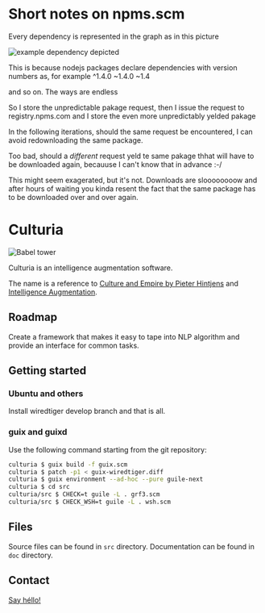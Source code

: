 # Short notes on npms.scm

Every dependency is represented in the graph as in this picture

![example dependency depicted](for-the-manuual.svg)

This is because nodejs packages declare dependencies with version numbers as, for example
^1.4.0
~1.4.0
~1.4

and so on. The ways are endless

So I store the unpredictable pakage request, then I issue the request to registry.npms.com and I store the even more unpredictably yelded pakage

In the following iterations, should the same request be encountered, I can avoid redownloading the same package.

Too bad, should a _different_ request yeld te same pakage thhat will have to be downloaded again, becauuse I can't know that in advance :-/

This might seem exagerated, but it's not. Downloads are sloooooooow and after hours of waiting you kinda resent the fact that the same package has to be downloaded over and over again.


# Culturia

![Babel tower](https://upload.wikimedia.org/wikipedia/commons/thumb/2/27/Tower_of_Babel_cropped_square.jpg/480px-Tower_of_Babel_cropped_square.jpg)

Culturia is an intelligence augmentation software.

The name is a reference to
[Culture and Empire by Pieter Hintjens](http://cultureandempire.com) and
[Intelligence Augmentation](https://en.wikipedia.org/wiki/Intelligence_amplification).

## Roadmap

Create a framework that makes it easy to tape into NLP algorithm and provide an
interface for common tasks.

## Getting started

### Ubuntu and others

Install wiredtiger develop branch and that is all.

### guix and guixd

Use the following command starting from the git repository:

```bash
culturia $ guix build -f guix.scm
culturia $ patch -p1 < guix-wiredtiger.diff
culturia $ guix environment --ad-hoc --pure guile-next
culturia $ cd src
culturia/src $ CHECK=t guile -L . grf3.scm 
culturia/src $ CHECK_WSH=t guile -L . wsh.scm
```

## Files

Source files can be found in `src` directory.
Documentation can be found in `doc` directory.

## Contact

[Say héllo!](mailto:amirouche@hypermove.net)
